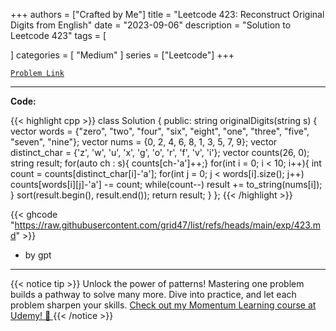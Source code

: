 
+++
authors = ["Crafted by Me"]
title = "Leetcode 423: Reconstruct Original Digits from English"
date = "2023-09-06"
description = "Solution to Leetcode 423"
tags = [
    
]
categories = [
    "Medium"
]
series = ["Leetcode"]
+++



[`Problem Link`](https://leetcode.com/problems/reconstruct-original-digits-from-english/description/)

---

**Code:**

{{< highlight cpp >}}
class Solution {
public:
    string originalDigits(string s) {
        vector<string> words = {"zero", "two", "four", "six", "eight", "one", "three", "five", "seven", "nine"};
        vector<int> nums = {0, 2, 4, 6, 8, 1, 3, 5, 7, 9};
        vector<int> distinct_char = {'z', 'w', 'u', 'x', 'g', 'o', 'r', 'f', 'v', 'i'};
        vector<int> counts(26, 0);
        string result;
        for(auto ch : s){ counts[ch-'a']++;}
        for(int i = 0; i < 10; i++){
            int count = counts[distinct_char[i]-'a'];
            for(int j = 0; j < words[i].size(); j++)
                counts[words[i][j]-'a'] -= count;
            while(count--)
                result += to_string(nums[i]);
        }
        sort(result.begin(), result.end());
        return result;
    }
};
{{< /highlight >}}


{{< ghcode "https://raw.githubusercontent.com/grid47/list/refs/heads/main/exp/423.md" >}}
- by gpt
        
---


{{< notice tip >}}
Unlock the power of patterns! Mastering one problem builds a pathway to solve many more. Dive into practice, and let each problem sharpen your skills. [Check out my Momentum Learning course at Udemy! 🚀 ](https://www.udemy.com/course/algorithms-and-data-structures-in-cpp/)
{{< /notice >}}

